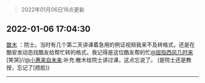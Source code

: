 > 2022年01月06日18点更新
<link rel="stylesheet" href="https://cdn.jsdelivr.net/gh/taotie6/sampleJSON@main/css/photo_show.css">
<meta name="referrer" content="no-referrer" />


 ## 2022-01-06 17:04:30 

 [㪚木](https://www.coolapk.com/feed/32639037?shareKey=OGM2ODQwM2I0NDQ1NjFkNmJkZjI~) ：院士。当时有几个第二天讲课着急用的例证视频我来不及转格式，还是在酷安发动态找酷友给帮忙转的格式。我记得是这位酷友帮的忙<a class="feed-link-uname" href="/u/屈指西风几时来">@屈指西风几时来</a> [笑哭]//<a class="feed-link-uname" href="/u/小惠来自未来">@小惠来自未来</a>:补充:散木给院士讲过课，这点忘说了。   (是院士还是教授，忘记了[捂脸]) 

<div class="album">
</div>

 ------- 

